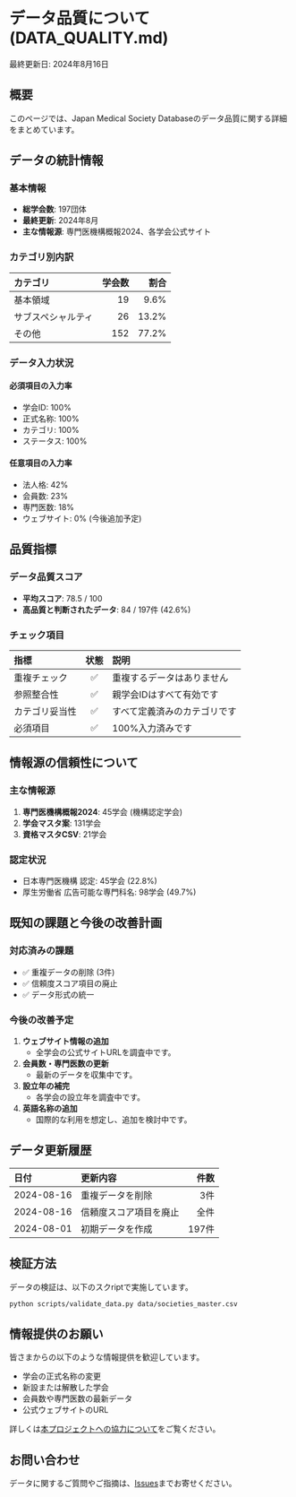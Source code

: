 # データ品質について (DATA_QUALITY.md)

最終更新日: 2024年8月16日

## 概要

このページでは、Japan Medical Society Databaseのデータ品質に関する詳細をまとめています。

## データの統計情報

### 基本情報
- **総学会数**: 197団体
- **最終更新**: 2024年8月
- **主な情報源**: 専門医機構概報2024、各学会公式サイト

### カテゴリ別内訳
| カテゴリ | 学会数 | 割合 |
|:---|---:|---:|
| 基本領域 | 19 | 9.6% |
| サブスペシャルティ | 26 | 13.2% |
| その他 | 152 | 77.2% |

### データ入力状況

#### 必須項目の入力率
- 学会ID: 100%
- 正式名称: 100%
- カテゴリ: 100%
- ステータス: 100%

#### 任意項目の入力率
- 法人格: 42%
- 会員数: 23%
- 専門医数: 18%
- ウェブサイト: 0% (今後追加予定)

## 品質指標

### データ品質スコア
- **平均スコア**: 78.5 / 100
- **高品質と判断されたデータ**: 84 / 197件 (42.6%)

### チェック項目
| 指標 | 状態 | 説明 |
|:---|:---:|:---|
| 重複チェック | ✅ | 重複するデータはありません |
| 参照整合性 | ✅ | 親学会IDはすべて有効です |
| カテゴリ妥当性 | ✅ | すべて定義済みのカテゴリです |
| 必須項目 | ✅ | 100%入力済みです |

## 情報源の信頼性について

### 主な情報源
1. **専門医機構概報2024**: 45学会 (機構認定学会)
2. **学会マスタ案**: 131学会
3. **資格マスタCSV**: 21学会

### 認定状況
- 日本専門医機構 認定: 45学会 (22.8%)
- 厚生労働省 広告可能な専門科名: 98学会 (49.7%)

## 既知の課題と今後の改善計画

### 対応済みの課題
- ✅ 重複データの削除 (3件)
- ✅ 信頼度スコア項目の廃止
- ✅ データ形式の統一

### 今後の改善予定
1. **ウェブサイト情報の追加**
   - 全学会の公式サイトURLを調査中です。
2. **会員数・専門医数の更新**
   - 最新のデータを収集中です。
3. **設立年の補完**
   - 各学会の設立年を調査中です。
4. **英語名称の追加**
   - 国際的な利用を想定し、追加を検討中です。

## データ更新履歴

| 日付 | 更新内容 | 件数 |
|:---|:---|---:|
| 2024-08-16 | 重複データを削除 | 3件 |
| 2024-08-16 | 信頼度スコア項目を廃止 | 全件 |
| 2024-08-01 | 初期データを作成 | 197件 |

## 検証方法

データの検証は、以下のスクriptで実施しています。
```bash
python scripts/validate_data.py data/societies_master.csv
```

## 情報提供のお願い

皆さまからの以下のような情報提供を歓迎しています。
- 学会の正式名称の変更
- 新設または解散した学会
- 会員数や専門医数の最新データ
- 公式ウェブサイトのURL

詳しくは[本プロジェクトへの協力について](CONTRIBUTING.md)をご覧ください。

## お問い合わせ
データに関するご質問やご指摘は、[Issues](https://github.com/KazuyukiGui/japan-medical-society-database/issues)までお寄せください。